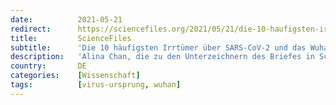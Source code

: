 ```yaml
---
date:          2021-05-21
redirect:      https://sciencefiles.org/2021/05/21/die-10-haufigsten-irrtumer-uber-sars-cov-2-und-das-wuhan-institute-of-virology/
title:         ScienceFiles
subtitle:      'Die 10 häufigsten Irrtümer über SARS-CoV-2 und das Wuhan Institute of Virology'
description:   'Alina Chan, die zu den Unterzeichnern des Briefes in Science gehört, in dem Wissenschaftler eine lückenlose Aufklärung der Herkunft von SARS-CoV-2 verlangen, und zwar von der WHO, hat in den letzten Tagen einen sehr wichtigen Thread auf Twitter veröffentlicht, den wir unseren Lesern nicht vorenthalten wollen. In diesem Thread räumt sie mit den 10 häufigsten…'
country:       DE
categories:    [Wissenschaft]
tags:          [virus-ursprung, wuhan]
---
```

